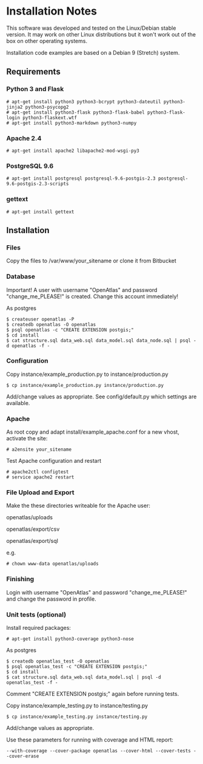 # Installation Notes

This software was developed and tested on the Linux/Debian stable version. It may work on other Linux distributions but it won't work out of the box on other operating systems.

Installation code examples are based on a Debian 9 (Stretch) system.

## Requirements

### Python 3 and Flask

    # apt-get install python3 python3-bcrypt python3-dateutil python3-jinja2 python3-psycopg2
    # apt-get install python3-flask python3-flask-babel python3-flask-login python3-flaskext.wtf
    # apt-get install python3-markdown python3-numpy

### Apache 2.4

    # apt-get install apache2 libapache2-mod-wsgi-py3

### PostgreSQL 9.6

    # apt-get install postgresql postgresql-9.6-postgis-2.3 postgresql-9.6-postgis-2.3-scripts

### gettext

    # apt-get install gettext

## Installation

### Files

Copy the files to /var/www/your_sitename or clone it from Bitbucket

### Database

Important!
A user with username "OpenAtlas" and password "change_me_PLEASE!" is created.
Change this account immediately!

As postgres

    $ createuser openatlas -P
    $ createdb openatlas -O openatlas
    $ psql openatlas -c "CREATE EXTENSION postgis;"
    $ cd install
    $ cat structure.sql data_web.sql data_model.sql data_node.sql | psql -d openatlas -f -

### Configuration

Copy instance/example_production.py to instance/production.py

    $ cp instance/example_production.py instance/production.py

Add/change values as appropriate. See config/default.py which settings are available.

### Apache

As root copy and adapt install/example_apache.conf for a new vhost, activate the site:

    # a2ensite your_sitename

Test Apache configuration and restart

    # apache2ctl configtest
    # service apache2 restart

### File Upload and Export

Make the these directories writeable for the Apache user:

openatlas/uploads

openatlas/export/csv

openatlas/export/sql

e.g.

    # chown www-data openatlas/uploads

### Finishing

Login with username "OpenAtlas" and password "change_me_PLEASE!" and change the password in profile.

### Unit tests (optional)

Install required packages:

    # apt-get install python3-coverage python3-nose

As postgres

    $ createdb openatlas_test -O openatlas
    $ psql openatlas_test -c "CREATE EXTENSION postgis;"
    $ cd install
    $ cat structure.sql data_web.sql data_model.sql | psql -d openatlas_test -f -

Comment "CREATE EXTENSION postgis;" again before running tests.

Copy instance/example_testing.py to instance/testing.py

    $ cp instance/example_testing.py instance/testing.py

Add/change values as appropriate.

Use these parameters for running with coverage and HTML report:

    --with-coverage --cover-package openatlas --cover-html --cover-tests --cover-erase
